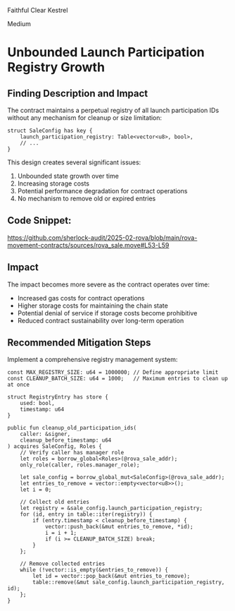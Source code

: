 Faithful Clear Kestrel

Medium

# Unbounded Launch Participation Registry Growth

## Finding Description and Impact
The contract maintains a perpetual registry of all launch participation IDs without any mechanism for cleanup or size limitation:

```move
struct SaleConfig has key {
    launch_participation_registry: Table<vector<u8>, bool>,
    // ...
}
```

This design creates several significant issues:
1. Unbounded state growth over time
2. Increasing storage costs
3. Potential performance degradation for contract operations
4. No mechanism to remove old or expired entries

## Code Snippet:
https://github.com/sherlock-audit/2025-02-rova/blob/main/rova-movement-contracts/sources/rova_sale.move#L53-L59

## Impact

The impact becomes more severe as the contract operates over time:
- Increased gas costs for contract operations
- Higher storage costs for maintaining the chain state
- Potential denial of service if storage costs become prohibitive
- Reduced contract sustainability over long-term operation

## Recommended Mitigation Steps
Implement a comprehensive registry management system:

```move
const MAX_REGISTRY_SIZE: u64 = 1000000; // Define appropriate limit
const CLEANUP_BATCH_SIZE: u64 = 1000;   // Maximum entries to clean up at once

struct RegistryEntry has store {
    used: bool,
    timestamp: u64
}

public fun cleanup_old_participation_ids(
    caller: &signer,
    cleanup_before_timestamp: u64
) acquires SaleConfig, Roles {
    // Verify caller has manager role
    let roles = borrow_global<Roles>(@rova_sale_addr);
    only_role(caller, roles.manager_role);
    
    let sale_config = borrow_global_mut<SaleConfig>(@rova_sale_addr);
    let entries_to_remove = vector::empty<vector<u8>>();
    let i = 0;
    
    // Collect old entries
    let registry = &sale_config.launch_participation_registry;
    for (id, entry in table::iter(registry)) {
        if (entry.timestamp < cleanup_before_timestamp) {
            vector::push_back(&mut entries_to_remove, *id);
            i = i + 1;
            if (i >= CLEANUP_BATCH_SIZE) break;
        }
    };
    
    // Remove collected entries
    while (!vector::is_empty(&entries_to_remove)) {
        let id = vector::pop_back(&mut entries_to_remove);
        table::remove(&mut sale_config.launch_participation_registry, id);
    };
}
```